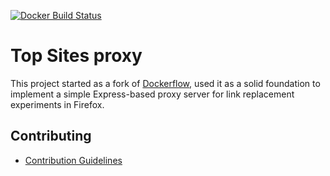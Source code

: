 [![Docker Build Status](https://circleci.com/gh/mozilla-services/topsites-proxy/tree/master.svg?style=shield&circle-token=e7ebd9840084fe030514be02a23db6a78973379d)](https://circleci.com/gh/mozilla-services/topsites-proxy)

# Top Sites proxy

This project started as a fork of [Dockerflow](https://github.com/mozilla-services/Dockerflow),
used it as a solid foundation to implement a simple Express-based proxy server
for link replacement experiments in Firefox.

## Contributing

- [Contribution Guidelines](CONTRIBUTE.md)
